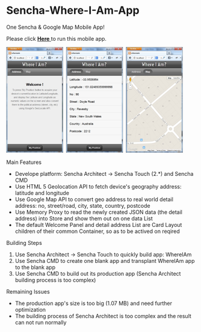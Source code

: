 Sencha-Where-I-Am-App
===========================

One Sencha & Google Map Mobile App!

Please click <a href="http://demo.ebizdesigner.com/whereiam" target="_blank"> <b>Here</b> </a> to run this mobile app.

<div name="thumbnail">
<img width=30% src="whereiam-welcome.jpg"></img>&nbsp;
<img width=30% src="whereiam-address.jpg"></img>&nbsp;
<img width=30% src="whereiam-map.jpg"></img>&nbsp;
</div>

Main Features
- Develope platform: Sencha Architect -> Sencha Touch (2.*) and Sencha CMD
- Use HTML 5 Geolocation API to fetch device's geography address: latitude and longitude
- Use Google Map API to convert geo address to real world detail address: no, street/road, city, state, country, postcode
- Use Memory Proxy to read the newly created JSON data (the detail address) into Store and show them out on one data List
- The default Welcome Panel and detail address List are Card Layout children of their common Container, so as to be actived on reqired

Building Steps
<ol>
<li> Use Sencha Architect -> Sencha Touch to quickly build app: WhereIAm
<li> Use Sencha CMD to create one blank app and transplant WhereIAm app to the blank app
<li> Use Sencha CMD to build out its production app (Sencha Architect building process is too complex)
</ol>

Remaining Issues
- The production app's size is too big (1.07 MB) and need further optimization
- The building process of Sencha Architect is too complex and the result can not run normally
